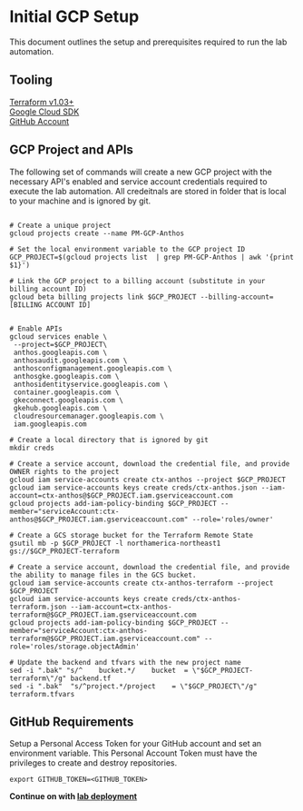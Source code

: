 # Initial GCP Setup

This document outlines the setup and prerequisites required to run the lab automation. 

## Tooling
[Terraform v1.03+](https://www.terraform.io/downloads.html)  
[Google Cloud SDK](https://cloud.google.com/sdk/docs/install)  
[GitHub Account](https://github.com/join)  

## GCP Project and APIs

The following set of commands will create a new GCP project with the necessary API's enabled and service account credentials required to execute the lab automation. 
All credeitnals are stored in folder that is local to your machine and is ignored by git. 


```shell

# Create a unique project
gcloud projects create --name PM-GCP-Anthos

# Set the local environment variable to the GCP project ID
GCP_PROJECT=$(gcloud projects list  | grep PM-GCP-Anthos | awk '{print $1}')

# Link the GCP project to a billing account (substitute in your billing account ID) 
gcloud beta billing projects link $GCP_PROJECT --billing-account=[BILLING ACCOUNT ID]


# Enable APIs
gcloud services enable \
 --project=$GCP_PROJECT\
 anthos.googleapis.com \
 anthosaudit.googleapis.com \
 anthosconfigmanagement.googleapis.com \
 anthosgke.googleapis.com \
 anthosidentityservice.googleapis.com \
 container.googleapis.com \
 gkeconnect.googleapis.com \
 gkehub.googleapis.com \
 cloudresourcemanager.googleapis.com \
 iam.googleapis.com

# Create a local directory that is ignored by git
mkdir creds

# Create a service account, download the credential file, and provide OWNER rights to the project
gcloud iam service-accounts create ctx-anthos --project $GCP_PROJECT
gcloud iam service-accounts keys create creds/ctx-anthos.json --iam-account=ctx-anthos@$GCP_PROJECT.iam.gserviceaccount.com
gcloud projects add-iam-policy-binding $GCP_PROJECT --member="serviceAccount:ctx-anthos@$GCP_PROJECT.iam.gserviceaccount.com" --role='roles/owner'

# Create a GCS storage bucket for the Terraform Remote State
gsutil mb -p $GCP_PROJECT -l northamerica-northeast1 gs://$GCP_PROJECT-terraform

# Create a service account, download the credential file, and provide the ability to manage files in the GCS bucket.
gcloud iam service-accounts create ctx-anthos-terraform --project $GCP_PROJECT
gcloud iam service-accounts keys create creds/ctx-anthos-terraform.json --iam-account=ctx-anthos-terraform@$GCP_PROJECT.iam.gserviceaccount.com
gcloud projects add-iam-policy-binding $GCP_PROJECT --member="serviceAccount:ctx-anthos-terraform@$GCP_PROJECT.iam.gserviceaccount.com" --role='roles/storage.objectAdmin'

# Update the backend and tfvars with the new project name
sed -i ".bak" "s/^    bucket.*/    bucket  = \"$GCP_PROJECT-terraform\"/g" backend.tf
sed -i ".bak"  "s/^project.*/project    = \"$GCP_PROJECT\"/g" terraform.tfvars

```

## GitHub Requirements

Setup a Personal Access Token for your GitHub account and set an environment variable. This Personal Account Token must have the privileges to create and destroy repositories. 

```shell
export GITHUB_TOKEN=<GITHUB_TOKEN>
```

**Continue on with [lab deployment](README.md)**